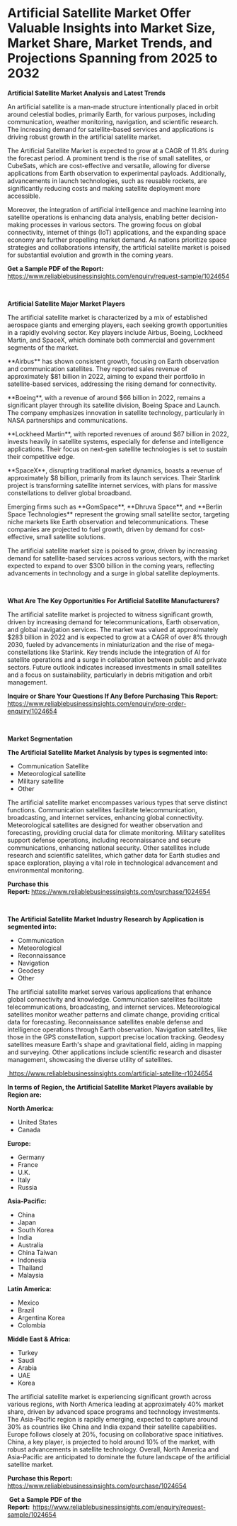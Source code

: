 <p><h1>Artificial Satellite Market Offer Valuable Insights into Market Size, Market Share, Market Trends, and Projections Spanning from 2025 to 2032</h1></p><p><strong>Artificial Satellite Market Analysis and Latest Trends</strong></p>
<p><p>An artificial satellite is a man-made structure intentionally placed in orbit around celestial bodies, primarily Earth, for various purposes, including communication, weather monitoring, navigation, and scientific research. The increasing demand for satellite-based services and applications is driving robust growth in the artificial satellite market.</p><p>The Artificial Satellite Market is expected to grow at a CAGR of 11.8% during the forecast period. A prominent trend is the rise of small satellites, or CubeSats, which are cost-effective and versatile, allowing for diverse applications from Earth observation to experimental payloads. Additionally, advancements in launch technologies, such as reusable rockets, are significantly reducing costs and making satellite deployment more accessible.</p><p>Moreover, the integration of artificial intelligence and machine learning into satellite operations is enhancing data analysis, enabling better decision-making processes in various sectors. The growing focus on global connectivity, internet of things (IoT) applications, and the expanding space economy are further propelling market demand. As nations prioritize space strategies and collaborations intensify, the artificial satellite market is poised for substantial evolution and growth in the coming years.</p></p>
<p><strong>Get a Sample PDF of the Report:&nbsp;</strong> <a href="https://www.reliablebusinessinsights.com/enquiry/request-sample/1024654?utm_campaign=3310&utm_medium=2&utm_source=Github&utm_content=ia&utm_term=17042025&utm_id=artificial-satellite">https://www.reliablebusinessinsights.com/enquiry/request-sample/1024654</a></p>
<p>&nbsp;</p>
<p><strong>Artificial Satellite Major Market Players</strong></p>
<p><p>The artificial satellite market is characterized by a mix of established aerospace giants and emerging players, each seeking growth opportunities in a rapidly evolving sector. Key players include Airbus, Boeing, Lockheed Martin, and SpaceX, which dominate both commercial and government segments of the market. </p><p>**Airbus** has shown consistent growth, focusing on Earth observation and communication satellites. They reported sales revenue of approximately $81 billion in 2022, aiming to expand their portfolio in satellite-based services, addressing the rising demand for connectivity.</p><p>**Boeing**, with a revenue of around $66 billion in 2022, remains a significant player through its satellite division, Boeing Space and Launch. The company emphasizes innovation in satellite technology, particularly in NASA partnerships and communications.</p><p>**Lockheed Martin**, with reported revenues of around $67 billion in 2022, invests heavily in satellite systems, especially for defense and intelligence applications. Their focus on next-gen satellite technologies is set to sustain their competitive edge.</p><p>**SpaceX**, disrupting traditional market dynamics, boasts a revenue of approximately $8 billion, primarily from its launch services. Their Starlink project is transforming satellite internet services, with plans for massive constellations to deliver global broadband.</p><p>Emerging firms such as **GomSpace**, **Dhruva Space**, and **Berlin Space Technologies** represent the growing small satellite sector, targeting niche markets like Earth observation and telecommunications. These companies are projected to fuel growth, driven by demand for cost-effective, small satellite solutions.</p><p>The artificial satellite market size is poised to grow, driven by increasing demand for satellite-based services across various sectors, with the market expected to expand to over $300 billion in the coming years, reflecting advancements in technology and a surge in global satellite deployments.</p></p>
<p>&nbsp;</p>
<p><strong>What Are The Key Opportunities For Artificial Satellite Manufacturers?</strong></p>
<p><p>The artificial satellite market is projected to witness significant growth, driven by increasing demand for telecommunications, Earth observation, and global navigation services. The market was valued at approximately $283 billion in 2022 and is expected to grow at a CAGR of over 8% through 2030, fueled by advancements in miniaturization and the rise of mega-constellations like Starlink. Key trends include the integration of AI for satellite operations and a surge in collaboration between public and private sectors. Future outlook indicates increased investments in small satellites and a focus on sustainability, particularly in debris mitigation and orbit management.</p></p>
<p><strong>Inquire or Share Your Questions If Any Before Purchasing This Report:</strong> <a href="https://www.reliablebusinessinsights.com/enquiry/pre-order-enquiry/1024654?utm_campaign=3310&utm_medium=2&utm_source=Github&utm_content=ia&utm_term=17042025&utm_id=artificial-satellite">https://www.reliablebusinessinsights.com/enquiry/pre-order-enquiry/1024654</a></p>
<p>&nbsp;</p>
<p><strong>Market Segmentation</strong></p>
<p><strong>The Artificial Satellite Market Analysis by types is segmented into:</strong></p>
<p><ul><li>Communication Satellite</li><li>Meteorological satellite</li><li>Military satellite</li><li>Other</li></ul></p>
<p><p>The artificial satellite market encompasses various types that serve distinct functions. Communication satellites facilitate telecommunication, broadcasting, and internet services, enhancing global connectivity. Meteorological satellites are designed for weather observation and forecasting, providing crucial data for climate monitoring. Military satellites support defense operations, including reconnaissance and secure communications, enhancing national security. Other satellites include research and scientific satellites, which gather data for Earth studies and space exploration, playing a vital role in technological advancement and environmental monitoring.</p></p>
<p><strong>Purchase this Report:&nbsp;</strong><a href="https://www.reliablebusinessinsights.com/purchase/1024654?utm_campaign=3310&utm_medium=2&utm_source=Github&utm_content=ia&utm_term=17042025&utm_id=artificial-satellite">https://www.reliablebusinessinsights.com/purchase/1024654</a></p>
<p>&nbsp;</p>
<p><strong>The Artificial Satellite Market Industry Research by Application is segmented into:</strong></p>
<p><ul><li>Communication</li><li>Meteorological</li><li>Reconnaissance</li><li>Navigation</li><li>Geodesy</li><li>Other</li></ul></p>
<p><p>The artificial satellite market serves various applications that enhance global connectivity and knowledge. Communication satellites facilitate telecommunications, broadcasting, and internet services. Meteorological satellites monitor weather patterns and climate change, providing critical data for forecasting. Reconnaissance satellites enable defense and intelligence operations through Earth observation. Navigation satellites, like those in the GPS constellation, support precise location tracking. Geodesy satellites measure Earth's shape and gravitational field, aiding in mapping and surveying. Other applications include scientific research and disaster management, showcasing the diverse utility of satellites.</p></p>
<p><a href="https://www.reliablebusinessinsights.com/artificial-satellite-r1024654?utm_campaign=3310&utm_medium=2&utm_source=Github&utm_content=ia&utm_term=17042025&utm_id=artificial-satellite">&nbsp;https://www.reliablebusinessinsights.com/artificial-satellite-r1024654</a></p>
<p><strong>In terms of Region, the Artificial Satellite Market Players available by Region are:</strong></p>
<p>
    <p> <strong> North America: </strong>
        <ul>
            <li>United States</li>
            <li>Canada</li>
        </ul>
        </p> 
    <p> <strong> Europe: </strong>
        <ul>
            <li>Germany</li>
            <li>France</li>
            <li>U.K.</li>
            <li>Italy</li>
            <li>Russia</li>
        </ul>
        </p> 
    <p> <strong> Asia-Pacific: </strong>
        <ul>
            <li>China</li>
            <li>Japan</li>
            <li>South Korea</li>
            <li>India</li>
            <li>Australia</li>
            <li>China Taiwan</li>
            <li>Indonesia</li>
            <li>Thailand</li>
            <li>Malaysia</li>
        </ul>
        </p> 
    <p> <strong> Latin America: </strong>
        <ul>
            <li>Mexico</li>
            <li>Brazil</li>
            <li>Argentina Korea</li>
            <li>Colombia</li>
        </ul>
        </p> 
    <p> <strong> Middle East & Africa: </strong>
        <ul>
            <li>Turkey</li>
            <li>Saudi</li>
            <li>Arabia</li>
            <li>UAE</li>
            <li>Korea</li>
        </ul>
    </p>
    </p>
<p><p>The artificial satellite market is experiencing significant growth across various regions, with North America leading at approximately 40% market share, driven by advanced space programs and technology investments. The Asia-Pacific region is rapidly emerging, expected to capture around 30% as countries like China and India expand their satellite capabilities. Europe follows closely at 20%, focusing on collaborative space initiatives. China, a key player, is projected to hold around 10% of the market, with robust advancements in satellite technology. Overall, North America and Asia-Pacific are anticipated to dominate the future landscape of the artificial satellite market.</p></p>
<p><strong>Purchase this Report: </strong><a href="https://www.reliablebusinessinsights.com/purchase/1024654?utm_campaign=3310&utm_medium=2&utm_source=Github&utm_content=ia&utm_term=17042025&utm_id=artificial-satellite">https://www.reliablebusinessinsights.com/purchase/1024654</a></p>
<p>&nbsp;<strong>Get a Sample PDF of the Report:&nbsp;&nbsp;</strong><a href="https://www.reliablebusinessinsights.com/enquiry/request-sample/1024654?utm_campaign=3310&utm_medium=2&utm_source=Github&utm_content=ia&utm_term=17042025&utm_id=artificial-satellite">https://www.reliablebusinessinsights.com/enquiry/request-sample/1024654</a></p>
<p><strong></strong></p>
<p><p></p><p></p><p></p></p>